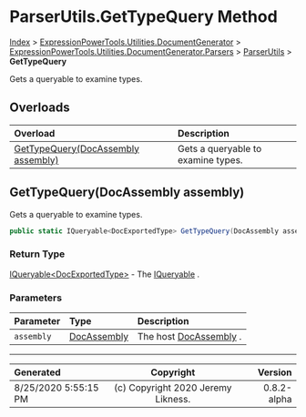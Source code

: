 ﻿# ParserUtils.GetTypeQuery Method

[Index](../index.md) > [ExpressionPowerTools.Utilities.DocumentGenerator](ExpressionPowerTools.Utilities.DocumentGenerator.a.md) > [ExpressionPowerTools.Utilities.DocumentGenerator.Parsers](ExpressionPowerTools.Utilities.DocumentGenerator.Parsers.n.md) > [ParserUtils](ExpressionPowerTools.Utilities.DocumentGenerator.Parsers.ParserUtils.cs.md) > **GetTypeQuery**

Gets a queryable to examine types.

## Overloads

| Overload | Description |
| :-- | :-- |
| [GetTypeQuery(DocAssembly assembly)](#gettypequerydocassembly-assembly) | Gets a queryable to examine types. |
## GetTypeQuery(DocAssembly assembly)

Gets a queryable to examine types.

```csharp
public static IQueryable<DocExportedType> GetTypeQuery(DocAssembly assembly)
```

### Return Type

 [IQueryable&lt;DocExportedType>](https://docs.microsoft.com/dotnet/api/system.linq.iqueryable-1)  - The [IQueryable](https://docs.microsoft.com/dotnet/api/system.linq.iqueryable) .

### Parameters

| Parameter | Type | Description |
| :-- | :-- | :-- |
| `assembly` | [DocAssembly](ExpressionPowerTools.Utilities.DocumentGenerator.Hierarchy.DocAssembly.cs.md) | The host [DocAssembly](ExpressionPowerTools.Utilities.DocumentGenerator.Hierarchy.DocAssembly.cs.md) . |



---

| Generated | Copyright | Version |
| :-- | :-: | --: |
| 8/25/2020 5:55:15 PM | (c) Copyright 2020 Jeremy Likness. | 0.8.2-alpha |
